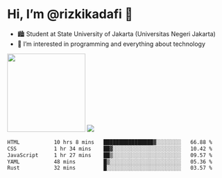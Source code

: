 # Hi, I’m @rizkikadafi 👋
- 🏙 Student at State University of Jakarta (Universitas Negeri Jakarta)
- 👀 I’m interested in programming and everything about technology
<img height="180em" src="https://github-readme-stats.vercel.app/api?username=rizkikadafi&show_icons=true&hide_border=true&&count_private=true&include_all_commits=true" />
<img src="https://github-readme-stats.vercel.app/api/top-langs/?username=rizkikadafi&show_icons=true&hide_border=true&&count_private=true&include_all_commits=true" />

<!--START_SECTION:waka-->

```txt
HTML           10 hrs 8 mins   ████████████████▓░░░░░░░░   66.88 %
CSS            1 hr 34 mins    ██▓░░░░░░░░░░░░░░░░░░░░░░   10.42 %
JavaScript     1 hr 27 mins    ██▒░░░░░░░░░░░░░░░░░░░░░░   09.57 %
YAML           48 mins         █▒░░░░░░░░░░░░░░░░░░░░░░░   05.36 %
Rust           32 mins         █░░░░░░░░░░░░░░░░░░░░░░░░   03.57 %
```

<!--END_SECTION:waka-->

<!---
rizkikadafi/rizkikadafi is a ✨ special ✨ repository because its `README.md` (this file) appears on your GitHub profile.
You can click the Preview link to take a look at your changes.
--->
